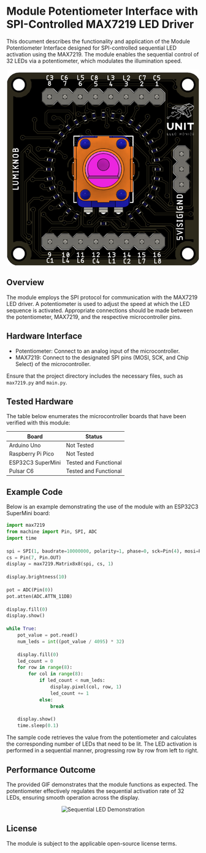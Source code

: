 # Module Potentiometer Interface with SPI-Controlled MAX7219 LED Driver

This document describes the functionality and application of the Module Potentiometer Interface designed for SPI-controlled sequential LED activation using the MAX7219. The module enables the sequential control of 32 LEDs via a potentiometer, which modulates the illumination speed.

<p align="center">
  <img src="/hardware/resources/unit_top_ue0051_lumiknob_v_0_0_2.png" width="500">
</p>

## Overview

The module employs the SPI protocol for communication with the MAX7219 LED driver. A potentiometer is used to adjust the speed at which the LED sequence is activated. Appropriate connections should be made between the potentiometer, MAX7219, and the respective microcontroller pins.

## Hardware Interface

- Potentiometer: Connect to an analog input of the microcontroller.
- MAX7219: Connect to the designated SPI pins (MOSI, SCK, and Chip Select) of the microcontroller.

Ensure that the project directory includes the necessary files, such as `max7219.py` and `main.py`.

## Tested Hardware

The table below enumerates the microcontroller boards that have been verified with this module:

| Board             | Status              |
|-------------------|---------------------|
| Arduino Uno       | Not Tested          |
| Raspberry Pi Pico | Not Tested          |
| ESP32C3 SuperMini | Tested and Functional |
| Pulsar C6         | Tested and Functional |

## Example Code

Below is an example demonstrating the use of the module with an ESP32C3 SuperMini board:

```python
import max7219
from machine import Pin, SPI, ADC
import time

spi = SPI(1, baudrate=10000000, polarity=1, phase=0, sck=Pin(4), mosi=Pin(6))
cs = Pin(7, Pin.OUT)
display = max7219.Matrix8x8(spi, cs, 1)

display.brightness(10)

pot = ADC(Pin(0))
pot.atten(ADC.ATTN_11DB)

display.fill(0)
display.show()

while True:
    pot_value = pot.read()
    num_leds = int((pot_value / 4095) * 32)

    display.fill(0)
    led_count = 0
    for row in range(8):
        for col in range(8):
            if led_count < num_leds:
                display.pixel(col, row, 1)
                led_count += 1
            else:
                break

    display.show()
    time.sleep(0.1)
```

The sample code retrieves the value from the potentiometer and calculates the corresponding number of LEDs that need to be lit. The LED activation is performed in a sequential manner, progressing row by row from left to right.

## Performance Outcome

The provided GIF demonstrates that the module functions as expected. The potentiometer effectively regulates the sequential activation rate of 32 LEDs, ensuring smooth operation across the display.

<div style="text-align: center;">
    <img src="./hardware/resources/resized_output.gif" alt="Sequential LED Demonstration">
</div>

## License

The module is subject to the applicable open-source license terms.

